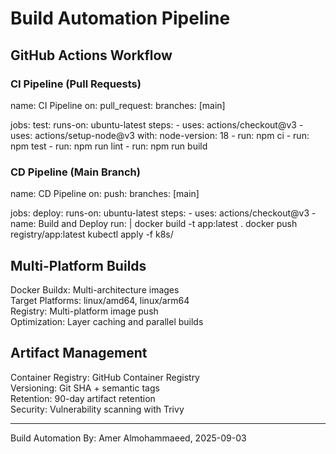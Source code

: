 # Build Automation Pipeline

## GitHub Actions Workflow

### CI Pipeline (Pull Requests)
name: CI Pipeline
on:
  pull_request:
    branches: [main]

jobs:
  test:
    runs-on: ubuntu-latest
    steps:
      - uses: actions/checkout@v3
      - uses: actions/setup-node@v3
        with:
          node-version: 18
      - run: npm ci
      - run: npm test
      - run: npm run lint
      - run: npm run build

### CD Pipeline (Main Branch)
name: CD Pipeline
on:
  push:
    branches: [main]

jobs:
  deploy:
    runs-on: ubuntu-latest
    steps:
      - uses: actions/checkout@v3
      - name: Build and Deploy
        run: |
          docker build -t app:latest .
          docker push registry/app:latest
          kubectl apply -f k8s/

## Multi-Platform Builds
Docker Buildx: Multi-architecture images  
Target Platforms: linux/amd64, linux/arm64  
Registry: Multi-platform image push  
Optimization: Layer caching and parallel builds  

## Artifact Management
Container Registry: GitHub Container Registry  
Versioning: Git SHA + semantic tags  
Retention: 90-day artifact retention  
Security: Vulnerability scanning with Trivy  

---
Build Automation By: Amer Almohammaeed, 2025-09-03
